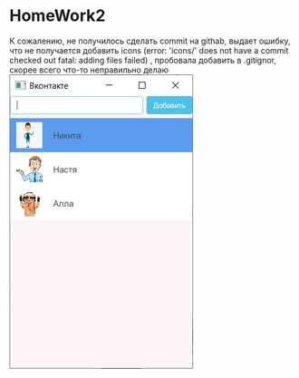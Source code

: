 # HomeWork2
К сожалению, не получилось сделать commit на githab, выдает ошибку, что не получается добавить icons
(error: 'icons/' does not have a commit checked out 
fatal: adding files failed)
, пробовала добавить в .gitignor, скорее всего что-то неправильно делаю
![](скрин.png)
